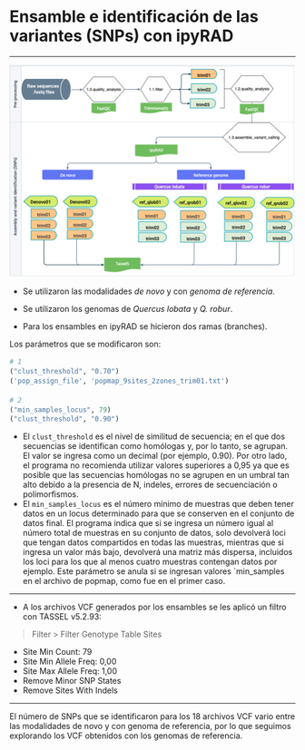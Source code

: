 # Ensamble e identificación de las variantes (SNPs) con ipyRAD

---

![alt text](Diagrama_flujo_ensambles_ipyRAD.png)

- Se utilizaron las modalidades _de novo_ y con _genoma de referencia_. 

- Se utilizaron los genomas de _Quercus lobata_ y _Q. robur_.

- Para los ensambles en ipyRAD se hicieron dos ramas (branches).

Los parámetros que se modificaron son:

```python
# 1
("clust_threshold", "0.70")
('pop_assign_file', 'popmap_9sites_2zones_trim01.txt')

# 2
("min_samples_locus", 79)
("clust_threshold", "0.90")
```

- El `clust_threshold` es el nivel de similitud de secuencia; en el que dos secuencias se identifican como homólogas y, por lo tanto, se agrupan. El valor se ingresa como un decimal (por ejemplo, 0.90). Por otro lado, el programa no recomienda utilizar valores superiores a 0,95 ya que es posible que las secuencias homólogas no se agrupen en un umbral tan alto debido a la presencia de N, indeles, errores de secuenciación o polimorfismos.
- El `min_samples_locus` es el número mínimo de muestras que deben tener datos en un locus determinado para que se conserven en el conjunto de datos final. El programa indica que si se ingresa un número igual al número total de muestras en su conjunto de datos, solo devolverá loci que tengan datos compartidos en todas las muestras, mientras que si ingresa un valor más bajo, devolverá una matriz más dispersa, incluidos los loci para los que al menos cuatro muestras contengan datos por ejemplo. Este parámetro se anula si se ingresan valores `min_samples en el archivo de popmap, como fue en el primer caso.

---

- A los archivos VCF generados por los ensambles se les aplicó un filtro con TASSEL v5.2.93:

> Filter > Filter Genotype Table Sites 

- Site Min Count: 79
- Site Min Allele Freq: 0,00
- Site Max Allele Freq: 1,00
- Remove Minor SNP States
- Remove Sites With Indels

---

El número de SNPs que se identificaron para los 18 archivos VCF vario entre las modalidades de novo y con genoma de referencia, por lo que seguimos explorando los VCF obtenidos con los genomas de referencia.

